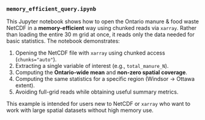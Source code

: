 ### `memory_efficient_query.ipynb`

This Jupyter notebook shows how to open the Ontario manure & food waste NetCDF in a **memory-efficient** way using chunked reads via `xarray`. Rather than loading the entire 30 m grid at once, it reads only the data needed for basic statistics. The notebook demonstrates:

1. Opening the NetCDF file with `xarray` using chunked access (`chunks="auto"`).  
2. Extracting a single variable of interest (e.g., `total_manure_N`).  
3. Computing the **Ontario-wide mean** and **non-zero spatial coverage**.  
4. Computing the same statistics for a specific region (Windsor → Ottawa extent).  
5. Avoiding full-grid reads while obtaining useful summary metrics.

This example is intended for users new to NetCDF or `xarray` who want to work with large spatial datasets without high memory use.
